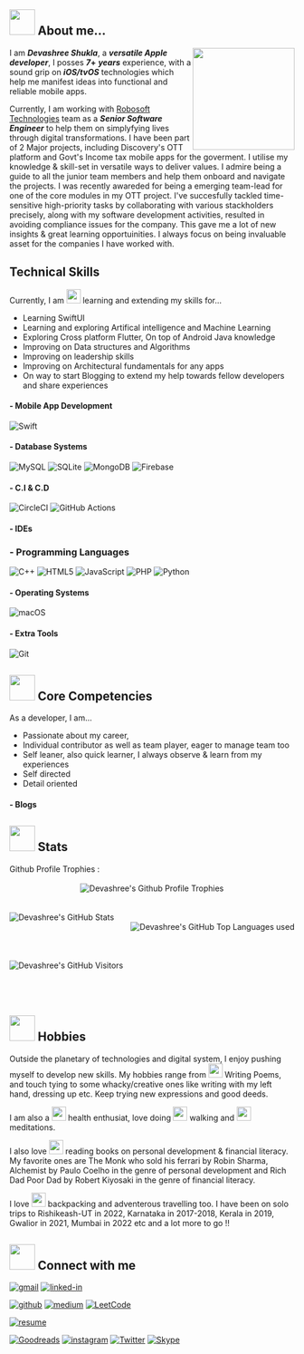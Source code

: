 

## <img src="https://i.imgur.com/DGhmVO5.gif" width="45" />  About me...

<img align="right" src="https://i.imgur.com/x8XclAA.gif" width="180" />

I am **_Devashree Shukla_**, a **_versatile Apple developer_**, I posses <!--timespan:start(%d)(2015-06-01)-->**_7_+**<!--timespan:end(%d)(2015-06-05)--> **_years_** experience, with a sound grip on **_iOS/tvOS_** technologies which help me manifest ideas into functional and reliable mobile apps.

Currently, I am working with [Robosoft Technologies](https://www.robosoftin.com) team as a **_Senior Software Engineer_** to help them on simplyfying lives through digital transformations. I have been part of 2 Major projects, including Discovery's OTT platform and Govt's Income tax mobile apps for the goverment. I utilise my knowledge  & skill-set in versatile ways to deliver values. I admire being a guide to all the junior team members and help them onboard and navigate the projects. I was recently awareded for being a emerging team-lead for one of the core modules in my OTT project. I've succesfully tackled time-sensitive high-priority tasks by collaborating with various stackholders precisely, along with my software development activities, resulted in avoiding compliance issues for the company. This gave me a lot of new insights & great learning opportuinities. I always focus on being invaluable asset for the companies I have worked with.


## Technical Skills 

Currently, I am <img src="https://i.imgur.com/S6FxPht.gif" width="25" /> learning and extending my skills for...
- Learning SwiftUI
- Learning and exploring Artifical intelligence and Machine Learning
- Exploring Cross platform Flutter, On top of Android Java knowledge
- Improving on Data structures and Algorithms
- Improving on leadership skills 
- Improving on Architectural fundamentals for any apps
- On way to start Blogging to extend my help towards fellow developers and share experiences
<!-- - 🤖 &nbsp; I am also I, OOPS, Agile, Best coding skills, Protocols, MVVM-C, VIPER, TDD etc -->
  
#### - Mobile App Development

  ![Swift](https://img.shields.io/badge/Flutter-%2302569B.svg?style=for-the-badge&logo=Flutter&logoColor=white)
  

#### - Database Systems
  
<!--   ![Postgres](https://img.shields.io/badge/postgres-%23316192.svg?style=for-the-badge&logo=postgresql&logoColor=white) -->
  ![MySQL](https://img.shields.io/badge/mysql-%2300f.svg?style=for-the-badge&logo=mysql&logoColor=white)
  ![SQLite](https://img.shields.io/badge/sqlite-%2307405e.svg?style=for-the-badge&logo=sqlite&logoColor=white)
  ![MongoDB](https://img.shields.io/badge/MongoDB-%234ea94b.svg?style=for-the-badge&logo=mongodb&logoColor=white)
  ![Firebase](https://img.shields.io/badge/Firebase-039BE5?style=for-the-badge&logo=Firebase&logoColor=white)
<!--   ![MariaDB](https://img.shields.io/badge/MariaDB-003545?style=for-the-badge&logo=mariadb&logoColor=white)
  ![Neo4J](https://img.shields.io/badge/Neo4j-008CC1?style=for-the-badge&logo=neo4j&logoColor=white)
  ![Supabase](https://img.shields.io/badge/Supabase-3ECF8E?style=for-the-badge&logo=supabase&logoColor=white) -->
  
<!-- #### - Queue and caches
  
  ![RabbitMQ](https://img.shields.io/badge/Rabbitmq-FF6600?style=for-the-badge&logo=rabbitmq&logoColor=white)
  ![Redis](https://img.shields.io/badge/redis-%23DD0031.svg?style=for-the-badge&logo=redis&logoColor=white) -->
  
  
<!-- #### - Servers
  
  ![Nginx](https://img.shields.io/badge/nginx-%23009639.svg?style=for-the-badge&logo=nginx&logoColor=white)
  ![Apache](https://img.shields.io/badge/apache-%23D42029.svg?style=for-the-badge&logo=apache&logoColor=white)
  ![Gunicorn](https://img.shields.io/badge/gunicorn-%298729.svg?style=for-the-badge&logo=gunicorn&logoColor=white) -->
  
  

<!--  #### - DevOps 
  ![AWS](https://img.shields.io/badge/AWS-%23FF9900.svg?style=for-the-badge&logo=amazon-aws&logoColor=white)
  ![Cloudflare](https://img.shields.io/badge/Cloudflare-F38020?style=for-the-badge&logo=Cloudflare&logoColor=white)
  ![Firebase](https://img.shields.io/badge/firebase-%23039BE5.svg?style=for-the-badge&logo=firebase)
  ![Heroku](https://img.shields.io/badge/heroku-%23430098.svg?style=for-the-badge&logo=heroku&logoColor=white)
  ![Linode](https://img.shields.io/badge/linode-00A95C?style=for-the-badge&logo=linode&logoColor=white)
  ![Docker](https://img.shields.io/badge/docker-%230db7ed.svg?style=for-the-badge&logo=docker&logoColor=white)
  ![Kubernetes](https://img.shields.io/badge/kubernetes-%23326ce5.svg?style=for-the-badge&logo=kubernetes&logoColor=white)
   -->
  #### - C.I & C.D
  
  ![CircleCI](https://img.shields.io/badge/circle%20ci-%23161616.svg?style=for-the-badge&logo=circleci&logoColor=white)
  ![GitHub Actions](https://img.shields.io/badge/github%20actions-%232671E5.svg?style=for-the-badge&logo=githubactions&logoColor=white)
  
  


#### - IDEs
  
<!--   ![Visual Studio Code](https://img.shields.io/badge/Visual%20Studio%20Code-0078d7.svg?style=for-the-badge&logo=visual-studio-code&logoColor=white) -->
  
### - Programming Languages

  ![C++](https://img.shields.io/badge/c++-%2300599C.svg?style=for-the-badge&logo=c%2B%2B&logoColor=white)
  ![HTML5](https://img.shields.io/badge/html5-%23E34F26.svg?style=for-the-badge&logo=html5&logoColor=white)
  ![JavaScript](https://img.shields.io/badge/javascript-%23323330.svg?style=for-the-badge&logo=javascript&logoColor=%23F7DF1E)
  ![PHP](https://img.shields.io/badge/php-%23777BB4.svg?style=for-the-badge&logo=php&logoColor=white)
  ![Python](https://img.shields.io/badge/python-3670A0?style=for-the-badge&logo=python&logoColor=ffdd54)

#### - Operating Systems
  
  ![macOS](https://img.shields.io/badge/mac%20os-000000?style=for-the-badge&logo=macos&logoColor=F0F0F0)


  
#### - Extra Tools
  ![Git](https://img.shields.io/badge/git-%23F05033.svg?style=for-the-badge&logo=git&logoColor=white)
  

## <img src="https://i.imgur.com/DGhmVO5.gif" width="45" />  Core Competencies 
As a developer, I am...
- Passionate about my career, 
- Individual contributor as well as team player, eager to manage team too
- Self leaner, also quick learner, I always observe & learn from my experiences
- Self directed
- Detail oriented
<!-- #### - Prtoject domains

#### - Workspace Setup

![Google](https://img.shields.io/badge/google-4285F4?style=for-the-badge&logo=google&logoColor=white)

#### - Resume

#### Websites I follow  -->
<!-- swift
swcurity related  -->
<!-- AI related  -->

<!-- #### RSS link -->

<!-- sw ethics, leader ethis  -->


<!-- travelleling/books/wrinting/hobbies  -->
<!-- In my free time, I try to learn new stuffs.  -->
<!-- Reading , Writing poems, Traveling, Exploring & learning things, Meditation -->

#### - Blogs 

<!-- ### Resume: [Click Here](https://solutioncoder.com/documents/resume-of-anil.pdf) -->

<!-- [!["Buy Me A Coffee"](https://www.buymeacoffee.com/assets/img/custom_images/orange_img.png)](https://www.buymeacoffee.com/anildewani) -->


## <img src="https://i.imgur.com/MRoZbvg.gif" width="45" /> Stats 

<div align="left">
   Github Profile Trophies :
   </br>
   </br>
   <div align="center">
      <img src="https://github-profile-trophy.vercel.app/?username=ShuklaDevashree963&row=1&column=6&margin-h=8&theme=gruvbox&count_private=true&margin-w=15" alt="Devashree's Github Profile Trophies" />
   </div>
  
  </br>
   </br>
   
   <div align="left">
      <img align="left" src="https://github-readme-stats.vercel.app/api?username=ShuklaDevashree963&show_icons=true&theme=github_dark" alt="Devashree's GitHub Stats">
      </br>
      <img align="right" src="https://github-readme-stats.vercel.app/api/top-langs/?username=ShuklaDevashree963&langs_count=10&theme=github_dark" alt="Devashree's GitHub Top Languages used">
      </br>
   </div>
   </br>
   </br>
   </br>
   <div>
<!--       </br> -->
      <img src="https://visitor-badge.laobi.icu/badge?page_id=ShuklaDevashree963.ShuklaDevashree963" alt="Devashree's GitHub Visitors">
      <!--   <img src="https://github-readme-stats.vercel.app/api/top-langs/?username=ShuklaDevashree963&langs_count=10&theme=github_dark" alt="Devashree's GitHub Top Languages used"> -->
   </div>
   </br>
   </br>
   </br>
</div>


## <img src="https://i.imgur.com/DGhmVO5.gif" width="45" />  Hobbies

Outside the planetary of technologies and digital system, I enjoy pushing myself to develop new skills. My hobbies range from <img src="https://i.imgur.com/gDvk7LG.gif" width="25" /> Writing Poems, and touch tying to some whacky/creative ones like writing with my left hand, dressing up etc. Keep trying new expressions and good deeds.

I am also a <img src="https://i.imgur.com/vEduRau.gif" width="25" /> health enthusiat, love doing <img src="https://i.imgur.com/hcvXLSp.gif" width="25" /> walking and <img src="https://i.imgur.com/JJiFmWD.gif" width="25" /> meditations. 

I also love <img src="https://i.imgur.com/PqOiOdO.gif" width="25" /> reading books on personal development & financial literacy. My favorite ones are The Monk who sold his ferrari by Robin Sharma, Alchemist by Paulo Coelho in the genre of personal development and Rich Dad Poor Dad by Robert Kiyosaki in the genre of financial literacy.

I love <img src="https://i.imgur.com/4kCZkzu.gifbackpacking" width="25" /> backpacking and adventerous travelling too. I have been on solo trips to Rishikeash-UT in 2022, Karnataka in 2017-2018, Kerala in 2019, Gwalior in 2021, Mumbai in 2022 etc and a lot more to go !!


## <img src="https://i.imgur.com/YBAIdQC.gif" width="45" /> Connect with me 

[![gmail](https://img.shields.io/badge/Gmail-D14836?style=for-the-badge&logo=Gmail&logoColor=white)](mailto:shukladevashree963@gmail.com)
[![linked-in](https://img.shields.io/badge/Linked_In-0077B5?style=for-the-badge&logo=LinkedIn&logoColor=white)](https://www.linkedin.com/in/devashree-shukla/)


[![github](https://img.shields.io/badge/GitHub-000000?style=for-the-badge&logo=GitHub&logoColor=white)](https://github.com/ShuklaDevashree963)
[![medium](https://img.shields.io/badge/medium-000000?style=for-the-badge&logo=medium&logoColor=white)](https://devashree-shukla.medium.com/)
[![LeetCode](https://img.shields.io/badge/LeetCode-000000?style=for-the-badge&logo=LeetCode&logoColor=#d16c06)](https://leetcode.com/DevashreeShukla/)

[![resume](https://img.shields.io/badge/Resume-4285F4?style=for-the-badge&logo=read-the-docs&logoColor=white)](https://drive.google.com/file/d/1os71aS26liSNITBMNaP-_RHYYGL2BooC/view?usp=share_link)
<!-- [![portfolio](https://img.shields.io/badge/Portfolio-5340ff?style=for-the-badge&logo=Google-chrome&logoColor=white)](https://tapajyoti-bose.vercel.app/) -->

[![Goodreads](https://img.shields.io/badge/Goodreads-F3F1EA?style=for-the-badge&logo=goodreads&logoColor=372213)](https://goodreads.com/devashree-shukla)
[![instagram](https://img.shields.io/badge/Instagram-E4405F?style=for-the-badge&logo=instagram&logoColor=white)](https://www.instagram.com/oatza_1/)
[![Twitter](https://img.shields.io/badge/Twitter-%231DA1F2.svg?style=for-the-badge&logo=Twitter&logoColor=white)](https://twitter.com/devashri_iosdev)
[![Skype](https://img.shields.io/badge/Skype-%2300AFF0.svg?style=for-the-badge&logo=Skype&logoColor=white)](https://join.skype.com/invite/aFlR16NXozWQ)




